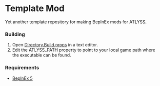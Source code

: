 # Template Mod
Yet another template repository for making BepInEx mods for ATLYSS.

### Building
1. Open [Directory.Build.props](Directory.Build.props) in a text editor.
2. Edit the ATLYSS_PATH property to point to your local game path where the executable can be found.

### Requirements
* [BepInEx 5](https://github.com/BepInEx/BepInEx)
